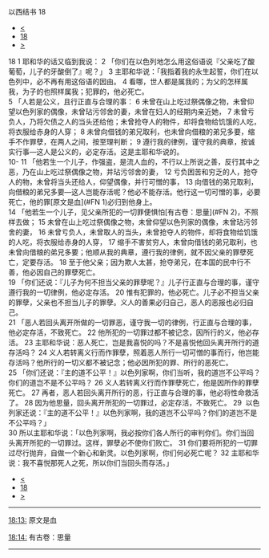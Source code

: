 ﻿





 以西结书 18




* [<](bible/EZK17.md)
* [18](bible/EZK.md)
* [>](bible/EZK19.md)



 
18 
1 耶和华的话又临到我说： 
2 「你们在以色列地怎么用这俗语说『父亲吃了酸葡萄，儿子的牙酸倒了』呢？」 
3 主耶和华说：「我指着我的永生起誓，你们在以色列中，必不再有用这俗语的因由。 
4 看哪，世人都是属我的；为父的怎样属我，为子的也照样属我；犯罪的，他必死亡。  
5 「人若是公义，且行正直与合理的事： 
6 未曾在山上吃过祭偶像之物，未曾仰望以色列家的偶像，未曾玷污邻舍的妻，未曾在妇人的经期内亲近她， 
7 未曾亏负人，乃将欠债之人的当头还给他；未曾抢夺人的物件，却将食物给饥饿的人吃，将衣服给赤身的人穿； 
8 未曾向借钱的弟兄取利，也未曾向借粮的弟兄多要，缩手不作罪孽，在两人之间，按至理判断； 
9 遵行我的律例，谨守我的典章，按诚实行事—这人是公义的，必定存活。这是主耶和华说的。  
10-
11 「他若生一个儿子，作强盗，是流人血的，不行以上所说之善，反行其中之恶，乃在山上吃过祭偶像之物，并玷污邻舍的妻， 
12 亏负困苦和穷乏的人，抢夺人的物，未曾将当头还给人，仰望偶像，并行可憎的事， 
13 向借钱的弟兄取利，向借粮的弟兄多要—这人岂能存活呢？他必不能存活。他行这一切可憎的事，必要死亡，他的罪[原文是血](#FN
1)必归到他身上。  
14 「他若生一个儿子，见父亲所犯的一切罪便惧怕[有古卷：思量](#FN
2)，不照样去做； 
15 未曾在山上吃过祭偶像之物，未曾仰望以色列家的偶像，未曾玷污邻舍的妻， 
16 未曾亏负人，未曾取人的当头，未曾抢夺人的物件，却将食物给饥饿的人吃，将衣服给赤身的人穿， 
17 缩手不害贫穷人，未曾向借钱的弟兄取利，也未曾向借粮的弟兄多要；他顺从我的典章，遵行我的律例，就不因父亲的罪孽死亡，定要存活。 
18 至于他父亲；因为欺人太甚，抢夺弟兄，在本国的民中行不善，他必因自己的罪孽死亡。  
19 「你们还说：『儿子为何不担当父亲的罪孽呢？』儿子行正直与合理的事，谨守遵行我的一切律例，他必定存活。 
20 惟有犯罪的，他必死亡。儿子必不担当父亲的罪孽，父亲也不担当儿子的罪孽。义人的善果必归自己，恶人的恶报也必归自己。  
21 「恶人若回头离开所做的一切罪恶，谨守我一切的律例，行正直与合理的事，他必定存活，不致死亡。 
22 他所犯的一切罪过都不被记念，因所行的义，他必存活。 
23 主耶和华说：恶人死亡，岂是我喜悦的吗？不是喜悦他回头离开所行的道存活吗？ 
24 义人若转离义行而作罪孽，照着恶人所行一切可憎的事而行，他岂能存活吗？他所行的一切义都不被记念；他必因所犯的罪、所行的恶死亡。  
25 「你们还说：『主的道不公平！』以色列家啊，你们当听，我的道岂不公平吗？你们的道岂不是不公平吗？ 
26 义人若转离义行而作罪孽死亡，他是因所作的罪孽死亡。 
27 再者，恶人若回头离开所行的恶，行正直与合理的事，他必将性命救活了。 
28 因为他思量，回头离开所犯的一切罪过，必定存活，不致死亡。 
29  以色列家还说：『主的道不公平！』以色列家啊，我的道岂不公平吗？你们的道岂不是不公平吗？」  
30 所以主耶和华说：「以色列家啊，我必按你们各人所行的审判你们。你们当回头离开所犯的一切罪过。这样，罪孽必不使你们败亡。 
31 你们要将所犯的一切罪过尽行抛弃，自做一个新心和新灵。以色列家啊，你们何必死亡呢？ 
32 主耶和华说：我不喜悦那死人之死，所以你们当回头而存活。」 
* [<](bible/EZK17.md)
* [18](bible/EZK.md)
* [>](bible/EZK19.md)





---


[18:13:](#V13)
原文是血


[18:14:](#V14)
有古卷：思量




---









